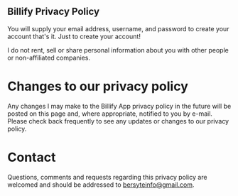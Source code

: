 ## Billify Privacy Policy

You will supply your email address, username, and password to create your account that's it. Just to create your account! 

I do not rent, sell or share personal information about you with other people or non-affiliated companies.

# Changes to our privacy policy
Any changes I may make to the Billify App privacy policy in the future will be posted on this page and, where appropriate, notified to you by e-mail. Please check back frequently to see any updates or changes to our privacy policy.

# Contact

Questions, comments and requests regarding this privacy policy are welcomed and should be addressed to bersyteinfo@gmail.com.
